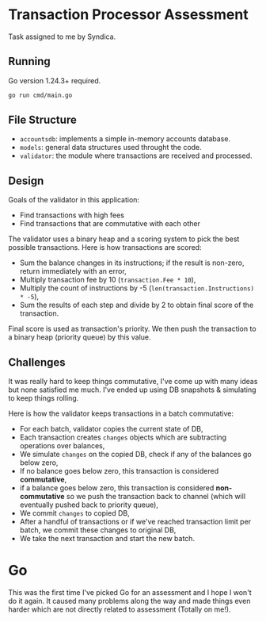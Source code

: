 # Transaction Processor Assessment
Task assigned to me by Syndica.

## Running
Go version 1.24.3+ required.

```sh
go run cmd/main.go
```

## File Structure
- `accountsdb`: implements a simple in-memory accounts database.
- `models`: general data structures used throught the code.
- `validator`: the module where transactions are received and processed.

## Design
Goals of the validator in this application:
- Find transactions with high fees
- Find transactions that are commutative with each other

The validator uses a binary heap and a scoring system to pick the best possible transactions.
Here is how transactions are scored:
* Sum the balance changes in its instructions; if the result is non-zero, return immediately with an error,
* Multiply transaction fee by 10 (`transaction.Fee * 10`),
* Multiply the count of instructions by -5 (`len(transaction.Instructions) * -5`),
* Sum the results of each step and divide by 2 to obtain final score of the transaction.

Final score is used as transaction's priority. We then push the transaction to
a binary heap (priority queue) by this value.

## Challenges
It was really hard to keep things commutative, I've come up with many ideas but none satisfied me much.
I've ended up using DB snapshots & simulating to keep things rolling.

Here is how the validator keeps transactions in a batch commutative:
* For each batch, validator copies the current state of DB,
* Each transaction creates `changes` objects which are subtracting operations over balances,
* We simulate `changes` on the copied DB, check if any of the balances go below zero,
* If no balance goes below zero, this transaction is considered **commutative**,
* if a balance goes below zero, this transaction is considered **non-commutative** so we push the transaction back to channel (which will eventually pushed back to priority queue),
* We commit `changes` to copied DB,
* After a handful of transactions or if we've reached transaction limit per batch, we commit these changes to original DB,
* We take the next transaction and start the new batch.

# Go
This was the first time I've picked Go for an assessment and I hope I won't do it again. It caused many problems along the way and made things even harder which are not directly related to assessment (Totally on me!).
